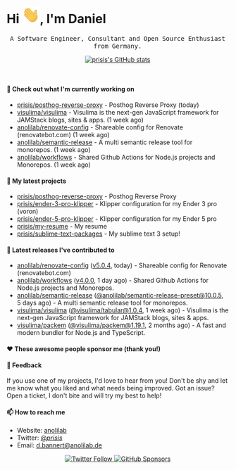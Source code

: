 <h1>Hi <img src="https://github.com/prisis/prisis/blob/main/images/hi.gif?raw=true" width="40px" />, I'm Daniel</h1>
<p align="center">
    <samp>A Software Engineer, Consultant and Open Source Enthusiast from Germany.</samp>
</p>

<p align="center">
    <a href="https://github.com/prisis">
        <img alt="prisis's GitHub stats" src="https://github-readme-stats.vercel.app/api?username=prisis&count_private=true&show_icons=true&hide_title=true&include_all_commits=true">
    </a>
</p>

<br/>

#### 👷 Check out what I'm currently working on

- [prisis/posthog-reverse-proxy](https://github.com/prisis/posthog-reverse-proxy) - Posthog Reverse Proxy (today)
- [visulima/visulima](https://github.com/visulima/visulima) - Visulima is the next-gen JavaScript framework for JAMStack blogs, sites &amp; apps. (1 week ago)
- [anolilab/renovate-config](https://github.com/anolilab/renovate-config) - Shareable config for Renovate (renovatebot.com) (1 week ago)
- [anolilab/semantic-release](https://github.com/anolilab/semantic-release) - A multi semantic release tool for monorepos. (1 week ago)
- [anolilab/workflows](https://github.com/anolilab/workflows) - Shared Github Actions for Node.js projects and Monorepos. (1 week ago)

#### 🌱 My latest projects

- [prisis/posthog-reverse-proxy](https://github.com/prisis/posthog-reverse-proxy) - Posthog Reverse Proxy
- [prisis/ender-3-pro-klipper](https://github.com/prisis/ender-3-pro-klipper) - Klipper configuration for my Ender 3 pro (voron)
- [prisis/ender-5-pro-klipper](https://github.com/prisis/ender-5-pro-klipper) - Klipper configuration for my Ender 5 pro
- [prisis/my-resume](https://github.com/prisis/my-resume) - My resume
- [prisis/sublime-text-packages](https://github.com/prisis/sublime-text-packages) - My sublime text 3 setup!

#### 🔭 Latest releases I've contributed to

- [anolilab/renovate-config](https://github.com/anolilab/renovate-config) ([v5.0.4](https://github.com/anolilab/renovate-config/releases/tag/v5.0.4), today) - Shareable config for Renovate (renovatebot.com)
- [anolilab/workflows](https://github.com/anolilab/workflows) ([v4.0.0](https://github.com/anolilab/workflows/releases/tag/v4.0.0), 1 day ago) - Shared Github Actions for Node.js projects and Monorepos.
- [anolilab/semantic-release](https://github.com/anolilab/semantic-release) ([@anolilab/semantic-release-preset@10.0.5](https://github.com/anolilab/semantic-release/releases/tag/%40anolilab/semantic-release-preset%4010.0.5), 5 days ago) - A multi semantic release tool for monorepos.
- [visulima/visulima](https://github.com/visulima/visulima) ([@visulima/tabular@1.0.4](https://github.com/visulima/visulima/releases/tag/%40visulima/tabular%401.0.4), 1 week ago) - Visulima is the next-gen JavaScript framework for JAMStack blogs, sites &amp; apps.
- [visulima/packem](https://github.com/visulima/packem) ([@visulima/packem@1.19.1](https://github.com/visulima/packem/releases/tag/%40visulima/packem%401.19.1), 2 months ago) - A fast and modern bundler for Node.js and TypeScript.

#### ❤️ These awesome people sponsor me (thank you!)


#### 💬 Feedback

If you use one of my projects, I'd love to hear from you! Don't be shy and let me know what you liked
and what needs being improved. Got an issue? Open a ticket, I don't bite and will try my best to help!

#### 📫 How to reach me

- Website: [anolilab](https://anolilab.com)
- Twitter: [@_prisis_](https://twitter.com/_prisis_)
- Email: [d.bannert@anolilab.de](mailto://d.bannert@anolilab.de)

<p align="center">
    <a href="https://twitter.com/_prisis_">
        <img alt="Twitter Follow" src="https://img.shields.io/twitter/follow/_prisis_?style=for-the-badge">
    </a>
    <a href="https://github.com/sponsors/prisis">
        <img alt="GitHub Sponsors" src="https://img.shields.io/static/v1?label=Sponsor&message=%E2%9D%A4&logo=GitHub&style=for-the-badge">
    </a>
</p>
